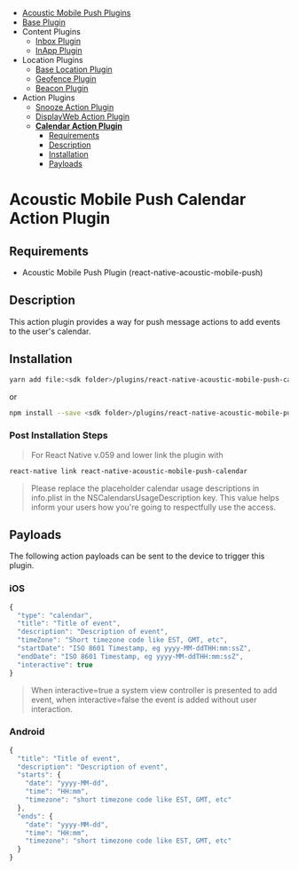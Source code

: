 <ul id='nav'>
	<li><a href='index.html'>Acoustic Mobile Push Plugins</a></li>
	<li><a href='react-native-acoustic-mobile-push.html'>Base Plugin</a></li>
	<li>
		Content Plugins
		<ul>
			<li><a href="react-native-acoustic-mobile-push-inbox.html">Inbox Plugin</a></li>
			<li><a href="react-native-acoustic-mobile-push-inapp.html">InApp Plugin</a></li>
		</ul>
	</li>
	<li>
		Location Plugins
		<ul>
			<li><a href="react-native-acoustic-mobile-push-location.html">Base Location Plugin</a></li>
			<li><a href="react-native-acoustic-mobile-push-geofence.html">Geofence Plugin</a></li>
			<li><a href="react-native-acoustic-mobile-push-beacon.html">Beacon Plugin</a></li>
		</ul>
	</li>
	<li>
		Action Plugins
		<ul>
			<li><a href="react-native-acoustic-mobile-push-snooze.html">Snooze Action Plugin</a></li>
			<li><a href="react-native-acoustic-mobile-push-displayweb.html">DisplayWeb Action Plugin</a></li>
			<li>
				<a href="#readme"><b>Calendar Action Plugin</b></a>
				<ul>
					<li><a href="#requirements">Requirements</a></li>
					<li><a href="#description">Description</a></li>
					<li><a href="#installation">Installation</a></li>
					<li><a href="#payloads">Payloads</a></li>
				</ul>
			</li>
		</ul>
	</li>
</ul>

# Acoustic Mobile Push Calendar Action Plugin

## Requirements
- Acoustic Mobile Push Plugin (react-native-acoustic-mobile-push) 

## Description
This action plugin provides a way for push message actions to add events to the user's calendar.

## Installation
```sh
yarn add file:<sdk folder>/plugins/react-native-acoustic-mobile-push-calendar
```
or 
```sh
npm install --save <sdk folder>/plugins/react-native-acoustic-mobile-push-calendar
```

### Post Installation Steps
> For React Native v.059 and lower link the plugin with
```sh
react-native link react-native-acoustic-mobile-push-calendar
```

> Please replace the placeholder calendar usage descriptions in info.plist in the NSCalendarsUsageDescription key. This value helps inform your users how you're going to respectfully use the access.

## Payloads
The following action payloads can be sent to the device to trigger this plugin.

### iOS
```js
{
  "type": "calendar",
  "title": "Title of event",
  "description": "Description of event",
  "timeZone": "Short timezone code like EST, GMT, etc",
  "startDate": "ISO 8601 Timestamp, eg yyyy-MM-ddTHH:mm:ssZ",
  "endDate": "ISO 8601 Timestamp, eg yyyy-MM-ddTHH:mm:ssZ",
  "interactive": true 
}
```
> When interactive=true a system view controller is presented to add event, when interactive=false the event is added without user interaction.


### Android
```js
{
  "title": "Title of event",
  "description": "Description of event",
  "starts": {
    "date": "yyyy-MM-dd",
    "time": "HH:mm",
    "timezone": "short timezone code like EST, GMT, etc"
  },
  "ends": {
    "date": "yyyy-MM-dd",
    "time": "HH:mm",
    "timezone": "short timezone code like EST, GMT, etc"
  }
}
```
